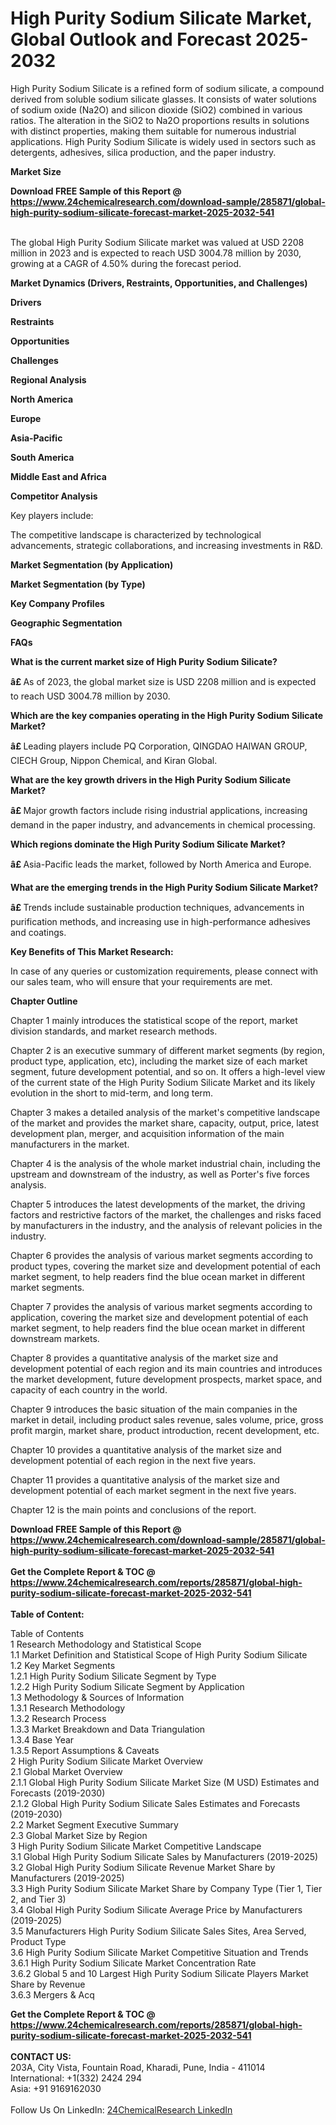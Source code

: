 <h1>High Purity Sodium Silicate Market, Global Outlook and Forecast 2025-2032</h1><p>High Purity Sodium Silicate is a refined form of sodium silicate, a compound derived from soluble sodium silicate glasses. It consists of water solutions of sodium oxide (Na2O) and silicon dioxide (SiO2) combined in various ratios. The alteration in the SiO2 to Na2O proportions results in solutions with distinct properties, making them suitable for numerous industrial applications. High Purity Sodium Silicate is widely used in sectors such as detergents, adhesives, silica production, and the paper industry.</p><p>
<strong>Market Size</strong></p><p>
</p><div><b>Download FREE Sample of this Report @ 
            <a href="https://www.24chemicalresearch.com/download-sample/285871/global-high-purity-sodium-silicate-forecast-market-2025-2032-541">
            https://www.24chemicalresearch.com/download-sample/285871/global-high-purity-sodium-silicate-forecast-market-2025-2032-541</a></b></div><br><p>The global High Purity Sodium Silicate market was valued at USD 2208 million in 2023 and is expected to reach USD 3004.78 million by 2030, growing at a CAGR of 4.50% during the forecast period.</p><p>
</p><p>
<strong>Market Dynamics (Drivers, Restraints, Opportunities, and Challenges)</strong></p><p>
<strong>Drivers</strong></p><p>
</p><p>
<strong>Restraints</strong></p><p>
</p><p>
<strong>Opportunities</strong></p><p>
</p><p>
<strong>Challenges</strong></p><p>
</p><p>
<strong>Regional Analysis</strong></p><p>
<strong>North America</strong></p><p>
</p><p>
<strong>Europe</strong></p><p>
</p><p>
<strong>Asia-Pacific</strong></p><p>
</p><p>
<strong>South America</strong></p><p>
</p><p>
<strong>Middle East and Africa</strong></p><p>
</p><p>
<strong>Competitor Analysis</strong></p><p>
</p><p>Key players include:</p><p>
</p><p>
</p><p>The competitive landscape is characterized by technological advancements, strategic collaborations, and increasing investments in R&amp;D.</p><p>
<strong>Market Segmentation (by Application)</strong></p><p>
</p><p>
<strong>Market Segmentation (by Type)</strong></p><p>
</p><p>
<strong>Key Company Profiles</strong></p><p>
</p><p>
<strong>Geographic Segmentation</strong></p><p>
</p><p>
<strong>FAQs</strong></p><p>
<strong>What is the current market size of High Purity Sodium Silicate?</strong></p><p>
</p><p><strong>â£ </strong>As of 2023, the global market size is USD 2208 million and is expected to reach USD 3004.78 million by 2030.</p><p>
<strong>Which are the key companies operating in the High Purity Sodium Silicate Market?</strong></p><p>
</p><p><strong>â£ </strong>Leading players include PQ Corporation, QINGDAO HAIWAN GROUP, CIECH Group, Nippon Chemical, and Kiran Global.</p><p>
<strong>What are the key growth drivers in the High Purity Sodium Silicate Market?</strong></p><p>
</p><p><strong>â£ </strong>Major growth factors include rising industrial applications, increasing demand in the paper industry, and advancements in chemical processing.</p><p>
<strong>Which regions dominate the High Purity Sodium Silicate Market?</strong></p><p>
</p><p><strong>â£ </strong>Asia-Pacific leads the market, followed by North America and Europe.</p><p>
<strong>What are the emerging trends in the High Purity Sodium Silicate Market?</strong></p><p>
</p><p><strong>â£ </strong>Trends include sustainable production techniques, advancements in purification methods, and increasing use in high-performance adhesives and coatings.</p><p>
</p><p><strong>Key Benefits of This Market Research:</strong></p><p>
</p><p>
</p><p>
In case of any queries or customization requirements, please connect with our sales team, who will ensure that your requirements are met.</p><p>
<strong>Chapter Outline</strong></p><p>
Chapter 1 mainly introduces the statistical scope of the report, market division standards, and market research methods.</p><p>
Chapter 2 is an executive summary of different market segments (by region, product type, application, etc), including the market size of each market segment, future development potential, and so on. It offers a high-level view of the current state of the High Purity Sodium Silicate Market and its likely evolution in the short to mid-term, and long term.</p><p>
Chapter 3 makes a detailed analysis of the market's competitive landscape of the market and provides the market share, capacity, output, price, latest development plan, merger, and acquisition information of the main manufacturers in the market.</p><p>
Chapter 4 is the analysis of the whole market industrial chain, including the upstream and downstream of the industry, as well as Porter's five forces analysis.</p><p>
Chapter 5 introduces the latest developments of the market, the driving factors and restrictive factors of the market, the challenges and risks faced by manufacturers in the industry, and the analysis of relevant policies in the industry.</p><p>
Chapter 6 provides the analysis of various market segments according to product types, covering the market size and development potential of each market segment, to help readers find the blue ocean market in different market segments.</p><p>
Chapter 7 provides the analysis of various market segments according to application, covering the market size and development potential of each market segment, to help readers find the blue ocean market in different downstream markets.</p><p>
Chapter 8 provides a quantitative analysis of the market size and development potential of each region and its main countries and introduces the market development, future development prospects, market space, and capacity of each country in the world.</p><p>
Chapter 9 introduces the basic situation of the main companies in the market in detail, including product sales revenue, sales volume, price, gross profit margin, market share, product introduction, recent development, etc.</p><p>
Chapter 10 provides a quantitative analysis of the market size and development potential of each region in the next five years.</p><p>
Chapter 11 provides a quantitative analysis of the market size and development potential of each market segment in the next five years.</p><p>
Chapter 12 is the main points and conclusions of the report.</p><div><b>Download FREE Sample of this Report @ 
            <a href="https://www.24chemicalresearch.com/download-sample/285871/global-high-purity-sodium-silicate-forecast-market-2025-2032-541">
            https://www.24chemicalresearch.com/download-sample/285871/global-high-purity-sodium-silicate-forecast-market-2025-2032-541</a></b></div><br><div><b>Get the Complete Report & TOC @ 
            <a href="https://www.24chemicalresearch.com/reports/285871/global-high-purity-sodium-silicate-forecast-market-2025-2032-541">
            https://www.24chemicalresearch.com/reports/285871/global-high-purity-sodium-silicate-forecast-market-2025-2032-541</a></b></div><br>
            <b>Table of Content:</b><p>Table of Contents<br />
1 Research Methodology and Statistical Scope<br />
1.1 Market Definition and Statistical Scope of High Purity Sodium Silicate<br />
1.2 Key Market Segments<br />
1.2.1 High Purity Sodium Silicate Segment by Type<br />
1.2.2 High Purity Sodium Silicate Segment by Application<br />
1.3 Methodology & Sources of Information<br />
1.3.1 Research Methodology<br />
1.3.2 Research Process<br />
1.3.3 Market Breakdown and Data Triangulation<br />
1.3.4 Base Year<br />
1.3.5 Report Assumptions & Caveats<br />
2 High Purity Sodium Silicate Market Overview<br />
2.1 Global Market Overview<br />
2.1.1 Global High Purity Sodium Silicate Market Size (M USD) Estimates and Forecasts (2019-2030)<br />
2.1.2 Global High Purity Sodium Silicate Sales Estimates and Forecasts (2019-2030)<br />
2.2 Market Segment Executive Summary<br />
2.3 Global Market Size by Region<br />
3 High Purity Sodium Silicate Market Competitive Landscape<br />
3.1 Global High Purity Sodium Silicate Sales by Manufacturers (2019-2025)<br />
3.2 Global High Purity Sodium Silicate Revenue Market Share by Manufacturers (2019-2025)<br />
3.3 High Purity Sodium Silicate Market Share by Company Type (Tier 1, Tier 2, and Tier 3)<br />
3.4 Global High Purity Sodium Silicate Average Price by Manufacturers (2019-2025)<br />
3.5 Manufacturers High Purity Sodium Silicate Sales Sites, Area Served, Product Type<br />
3.6 High Purity Sodium Silicate Market Competitive Situation and Trends<br />
3.6.1 High Purity Sodium Silicate Market Concentration Rate<br />
3.6.2 Global 5 and 10 Largest High Purity Sodium Silicate Players Market Share by Revenue<br />
3.6.3 Mergers & Acq</p><div><b>Get the Complete Report & TOC @ 
            <a href="https://www.24chemicalresearch.com/reports/285871/global-high-purity-sodium-silicate-forecast-market-2025-2032-541">
            https://www.24chemicalresearch.com/reports/285871/global-high-purity-sodium-silicate-forecast-market-2025-2032-541</a></b></div><br><b>CONTACT US:</b><br>
            203A, City Vista, Fountain Road, Kharadi, Pune, India - 411014<br>
            International: +1(332) 2424 294<br>
            Asia: +91 9169162030 <br><br>
            Follow Us On LinkedIn: <a href="https://www.linkedin.com/company/24chemicalresearch/">24ChemicalResearch LinkedIn</a>